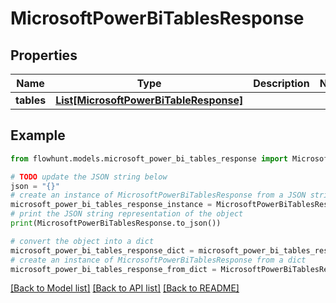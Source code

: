 # MicrosoftPowerBiTablesResponse


## Properties

Name | Type | Description | Notes
------------ | ------------- | ------------- | -------------
**tables** | [**List[MicrosoftPowerBiTableResponse]**](MicrosoftPowerBiTableResponse.md) |  | 

## Example

```python
from flowhunt.models.microsoft_power_bi_tables_response import MicrosoftPowerBiTablesResponse

# TODO update the JSON string below
json = "{}"
# create an instance of MicrosoftPowerBiTablesResponse from a JSON string
microsoft_power_bi_tables_response_instance = MicrosoftPowerBiTablesResponse.from_json(json)
# print the JSON string representation of the object
print(MicrosoftPowerBiTablesResponse.to_json())

# convert the object into a dict
microsoft_power_bi_tables_response_dict = microsoft_power_bi_tables_response_instance.to_dict()
# create an instance of MicrosoftPowerBiTablesResponse from a dict
microsoft_power_bi_tables_response_from_dict = MicrosoftPowerBiTablesResponse.from_dict(microsoft_power_bi_tables_response_dict)
```
[[Back to Model list]](../README.md#documentation-for-models) [[Back to API list]](../README.md#documentation-for-api-endpoints) [[Back to README]](../README.md)


